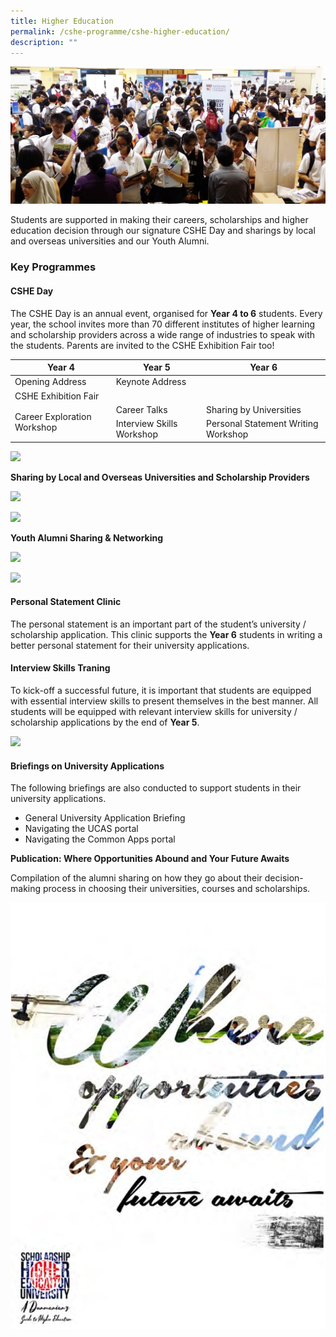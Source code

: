 ```yaml
---
title: Higher Education
permalink: /cshe-programme/cshe-higher-education/
description: ""
---
```

![](/images/Homepage/masthead-CSHE-programme.png)

Students are supported in making their careers, scholarships and higher education decision through our signature CSHE Day and sharings by local and overseas universities and our Youth Alumni.

### **Key Programmes**

#### **CSHE Day**

The CSHE Day is an annual event, organised for **Year 4 to 6** students. Every year, the school invites more than 70 different institutes of higher learning and scholarship providers across a wide range of industries to speak with the students. Parents are invited to the CSHE Exhibition Fair too!

<table><thead><tr><th>Year 4</th><th>Year 5</th><th>Year 6</th></tr></thead><tbody><tr><td>Opening Address</td><td colspan="2">Keynote Address</td></tr><tr><td colspan="3">CSHE Exhibition Fair</td></tr><tr><td rowspan="2">Career Exploration Workshop</td><td>Career Talks</td><td>Sharing by Universities</td></tr><tr><td>Interview Skills Workshop</td><td>Personal Statement Writing Workshop</td></tr></tbody></table>


**![](https://dunmanhigh.moe.edu.sg/wp-content/uploads/2020/01/CSHE-Day.jpg)**

**Sharing by Local and Overseas Universities and Scholarship Providers**

![](https://dunmanhigh.moe.edu.sg/wp-content/uploads/2020/01/sharing-by-local-overseas-university.jpg)

![](https://dunmanhigh.moe.edu.sg/wp-content/uploads/2020/01/sharing-by-local-overseas_1.jpg)

**Youth Alumni Sharing & Networking**

![](https://dunmanhigh.moe.edu.sg/wp-content/uploads/2020/01/DHSYA_Logo.jpg)

![](https://dunmanhigh.moe.edu.sg/wp-content/uploads/2020/01/young-alumni.jpg)

#### **Personal Statement Clinic**

The personal statement is an important part of the student’s university / scholarship application. This clinic supports the **Year 6** students in writing a better personal statement for their university applications.

#### **Interview Skills Traning**

To kick-off a successful future, it is important that students are equipped with essential interview skills to present themselves in the best manner. All students will be equipped with relevant interview skills for university / scholarship applications by the end of **Year 5**.

![](https://dunmanhigh.moe.edu.sg/wp-content/uploads/2020/01/IMG-20170719-WA0003-1.jpg)

#### **Briefings on University Applications**

The following briefings are also conducted to support students in their university applications.

*   General University Application Briefing
*   Navigating the UCAS portal
*   Navigating the Common Apps portal

**Publication: Where Opportunities Abound and Your Future Awaits**

Compilation of the alumni sharing on how they go about their decision-making process in choosing their universities, courses and scholarships.

![](/images/Publication-3.jpg)